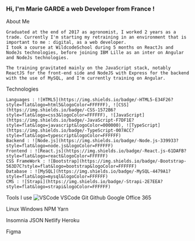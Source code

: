 ### Hi, I'm Marie GARDE a web Developer from France !

About Me

    Graduated at the end of 2017 as agronomist, I worked 2 years as a trade. Currently I'm starting my retraining in an environment that is important to me : digital, as a web developer. 
    I took a course at WildcodeSchool during 5 months on ReactJs and NodeJs technologies, before joining IBM Lille as an inter on Angular and NodeJs technologies.

    The training gravitated mainly on the JavaScript stack, notably ReactJS for the front-end side and NodeJS with Express for the backend with the use of MySQL, and I'm currently training on Angular.

Technologies

    Languages : ![HTML5](https://img.shields.io/badge/-HTML5-E34F26?style=flat&logo=html5&logoColor=FFFFFF), ![CSS](https://img.shields.io/badge/-CSS-1572B6?style=flat&logo=css3&logoColor=FFFFFF), ![JavaScript](https://img.shields.io/badge/-JavaScript-F7DF1E?style=flat&logo=javascript&logoColor=000000), ![TypeScript](https://img.shields.io/badge/-TypeScript-007ACC?style=flat&logo=typescript&logoColor=FFFFFF)
    Backend : ![Node.js](https://img.shields.io/badge/-Node.js-339933?style=flat&logo=node.js&logoColor=FFFFFF)
    Frontend : ![React.js](https://img.shields.io/badge/-React.js-61DAFB?style=flat&logo=react&logoColor=FFFFFF)
    CSS FrameWork : ![Bootstrap](https://img.shields.io/badge/-Bootstrap-563D7C?style=flat&logo=bootstrap&logoColor=FFFFFF)
    Database : ![MySQL](https://img.shields.io/badge/-MySQL-4479A1?style=flat&logo=mysql&logoColor=FFFFFF)
    CMS : ![Strapi](https://img.shields.io/badge/-Strapi-2E7EEA?style=flat&logo=strapi&logoColor=FFFFFF)

Tools I use
![VSCode](https://img.shields.io/badge/-VSCode-007ACC?style=flat&logo=visual-studio-code&logoColor=FFFFFF)
VSCode Git Github Google Office 365

Linux Windows NPM Yarn

Insomnia JSON Netlify Heroku

Figma 


<!--
**Marie-Garde/Marie-Garde** is a ✨ _special_ ✨ repository because its `README.md` (this file) appears on your GitHub profile.

Here are some ideas to get you started:

- 🔭 I’m currently working on ...
- 🌱 I’m currently learning ...
- 👯 I’m looking to collaborate on ...
- 🤔 I’m looking for help with ...
- 💬 Ask me about ...
- 📫 How to reach me: ...
- 😄 Pronouns: ...
- ⚡ Fun fact: ...
-->
